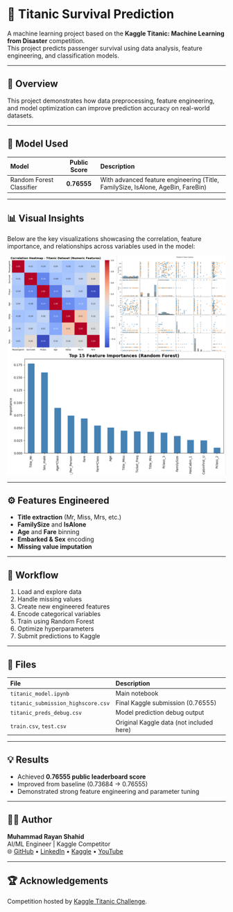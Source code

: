 # 🚢 Titanic Survival Prediction

A machine learning project based on the **Kaggle Titanic: Machine Learning from Disaster** competition.  
This project predicts passenger survival using data analysis, feature engineering, and classification models.

---

## 📘 Overview

This project demonstrates how data preprocessing, feature engineering, and model optimization can improve prediction accuracy on real-world datasets.

---

## 🧠 Model Used
| Model | Public Score | Description |
|:------|:-------------:|:------------|
| Random Forest Classifier | **0.76555** | With advanced feature engineering (Title, FamilySize, IsAlone, AgeBin, FareBin) |

---

## 📊 Visual Insights

Below are the key visualizations showcasing the correlation, feature importance, and relationships across variables used in the model:

![Titanic Data Visuals](titanic_analysis_overview.png)

---

## ⚙️ Features Engineered
- **Title extraction** (Mr, Miss, Mrs, etc.)
- **FamilySize** and **IsAlone**
- **Age** and **Fare** binning
- **Embarked & Sex** encoding
- **Missing value imputation**

---

## 🧩 Workflow
1. Load and explore data  
2. Handle missing values  
3. Create new engineered features  
4. Encode categorical variables  
5. Train using Random Forest  
6. Optimize hyperparameters  
7. Submit predictions to Kaggle  

---

## 📂 Files
| File | Description |
|:------|:-------------|
| `titanic_model.ipynb` | Main notebook |
| `titanic_submission_highscore.csv` | Final Kaggle submission (0.76555) |
| `titanic_preds_debug.csv` | Model prediction debug output |
| `train.csv`, `test.csv` | Original Kaggle data (not included here) |

---

## 💡 Results
- Achieved **0.76555 public leaderboard score**
- Improved from baseline (0.73684 → 0.76555)
- Demonstrated strong feature engineering and parameter tuning

---

## 👨‍💻 Author
**Muhammad Rayan Shahid**  
AI/ML Engineer | Kaggle Competitor  
🌐 [GitHub](https://github.com/muhammadrayans) • [LinkedIn](https://linkedin.com/in/muhammadrayanshahid) • [Kaggle](https://www.kaggle.com/muhammadrayans) • [YouTube](https://www.youtube.com/@ByteBrillianceAI)

---

## 🏆 Acknowledgements
Competition hosted by [Kaggle Titanic Challenge](https://www.kaggle.com/c/titanic).
